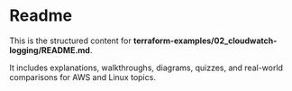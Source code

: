 # Readme

This is the structured content for **terraform-examples/02_cloudwatch-logging/README.md**.

It includes explanations, walkthroughs, diagrams, quizzes, and real-world comparisons for AWS and Linux topics.